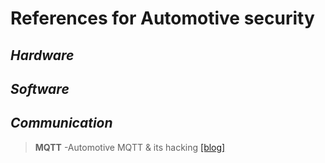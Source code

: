 # References for Automotive security


## ***Hardware***


## ***Software***



## ***Communication***
> **MQTT**
> -Automotive MQTT & its hacking [[blog]](https://medium.com/@baudskidninja/mqtt-in-connected-cars-and-hacking-them-part-1-90ae7f469bd2)

